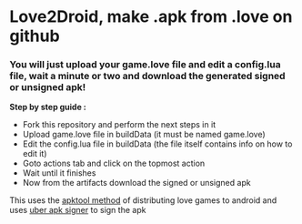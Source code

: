 # Love2Droid, make .apk from .love on github

### You will just upload your game.love file and edit a config.lua file, wait a minute or two and download the generated signed or unsigned apk!

**Step by step guide :**
* Fork this repository and perform the next steps in it
* Upload game.love file in buildData (it must be named game.love)
* Edit the config.lua file in buildData (the file itself contains info on how to edit it)
* Goto actions tab and click on the topmost action
* Wait until it finishes
* Now from the artifacts download the signed or unsigned apk

This uses the [apktool method](https://love2d.org/wiki/Game_Distribution/APKTool) of distributing love games to android and uses [uber apk signer](https://github.com/patrickfav/uber-apk-signer) to sign the apk
